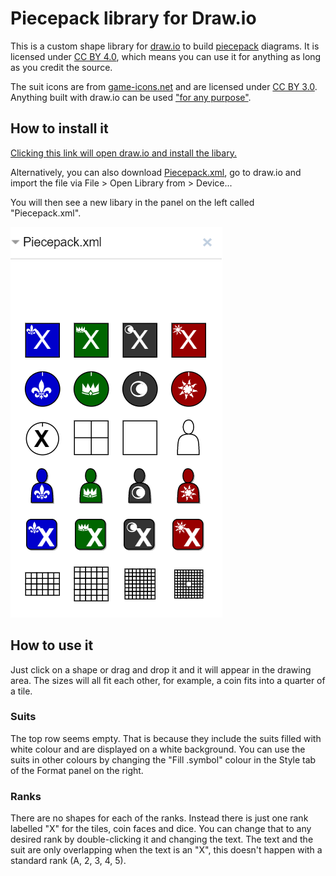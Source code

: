 # Piecepack library for Draw.io

This is a custom shape library for [draw.io](https://www.draw.io/) to build [piecepack](https://boardgamegeek.com/boardgame/2860/piecepack) diagrams. It is licensed under [CC BY 4.0](https://creativecommons.org/licenses/by/4.0/), which means you can use it for anything as long as you credit the source.

The suit icons are from [game-icons.net](https://game-icons.net/) and are licensed under [CC BY 3.0](http://creativecommons.org/licenses/by/3.0/).
Anything built with draw.io can be used ["for any purpose"](https://desk.draw.io/support/solutions/articles/16000042494-what-are-the-usage-terms-for-diagrams-produced-by-draw-io-).

## How to install it

[Clicking this link will open draw.io and install the libary.](https://www.draw.io/?splash=0&clibs=Uhttps%3A%2F%2Fraw.githubusercontent.com%2Fselfthinker%2Fpiecepack-shape-library%2Fmaster%2FPiecepack.xml)

Alternatively, you can also download [Piecepack.xml](https://raw.githubusercontent.com/selfthinker/piecepack-shape-library/master/Piecepack.xml), go to draw.io and import the file via File > Open Library from > Device...

You will then see a new libary in the panel on the left called "Piecepack.xml".

![](drawio-screenshot.png)

## How to use it

Just click on a shape or drag and drop it and it will appear in the drawing area. The sizes will all fit each other, for example, a coin fits into a quarter of a tile.

### Suits

The top row seems empty. That is because they include the suits filled with white colour and are displayed on a white background. You can use the suits in other colours by changing the "Fill .symbol" colour in the Style tab of the Format panel on the right.

### Ranks

There are no shapes for each of the ranks. Instead there is just one rank labelled "X" for the tiles, coin faces and dice. You can change that to any desired rank by double-clicking it and changing the text.
The text and the suit are only overlapping when the text is an "X", this doesn't happen with a standard rank (A, 2, 3, 4, 5).
